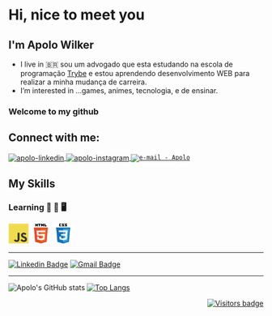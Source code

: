 # Hi, nice to meet you
## I'm Apolo Wilker

- I live in :brazil: sou um advogado que esta estudando na escola de programação [Trybe](https://www.betrybe.com/) e estou aprendendo desenvolvimento WEB para realizar a minha mudança de carreira.
- I’m interested in ...games, animes, tecnologia, e de ensinar.


### Welcome to my github

## Connect with me:

<a href="www.linkedin.com/in/apolowilker" target="_blank">
<img align="center" alt="apolo-linkedin" height ="35" width="45" src="https://www.flaticon.com/svg/static/icons/svg/1383/1383262.svg"
style="max-width:100%;">
</a>
<a href="https://https://www.instagram.com/adv.agora.dev/" target="_blank">
<img align="center" alt="apolo-instagram" height ="35" width="45" src="https://img.icons8.com/fluent/2x/instagram-new.png"
style="max-width:100%;">
</a>
<a href="mailto:apolowilkercarvalho@gmail.com">
  <code><img align="center" alt="e-mail - Apolo" width="32" src="https://www.flaticon.com/svg/static/icons/svg/324/324123.svg" /></code>
</a>

## My Skills
### Learning :abacus: :notebook: :desktop_computer:
  
<img src="https://raw.githubusercontent.com/devicons/devicon/master/icons/javascript/javascript-original.svg" alt="JavaScript" width="40" height="40" style="max-width:100%;"></img>
<img src="https://raw.githubusercontent.com/devicons/devicon/master/icons/html5/html5-original-wordmark.svg" alt="HTML" width="40" height="40" style="max-width:100%;"></img>
<img src="https://raw.githubusercontent.com/devicons/devicon/master/icons/css3/css3-original-wordmark.svg" alt="CSS" width="40" height="40" style="max-width:100%;"></img>

----

[![Linkedin Badge](https://img.shields.io/badge/-apolowiker-blue?style=flat-square&logo=Linkedin&logoColor=white&link=https://www.linkedin.com/in/apolowilker/)](https://www.linkedin.com/in/viniciusrma/)
[![Gmail Badge](https://img.shields.io/badge/-Gmail-c14438?style=flat-square&logo=Gmail&logoColor=white&link=mailto:wilkerapolocarvalho@gmail.com)](mailto:viniciusrma.dev@gmail.com)

----

![Apolo's GitHub stats](https://github-readme-stats.vercel.app/api?username=APOLOWILKER&theme=merko&show_icons=true)
[![Top Langs](https://github-readme-stats.vercel.app/api/top-langs/?username=APOLOWILKER)](https://github.com/APOLOWILKER/github-readme-stats)

<p align="right">
  <a href="https://badges.pufler.dev">
    <img src="https://badges.pufler.dev/visits/apolowilker/apolowilker" alt="Visitors badge" />
  </a>
</p>
<!---
APOLOWILKER/APOLOWILKER is a ✨ special ✨ repository because its `README.md` (this file) appears on your GitHub profile.
You can click the Preview link to take a look at your changes.

- 👋 Hi, I’m @APOLOWILKER
- 👀 I’m interested in ...
- 🌱 I’m currently learning ...
- 💞️ I’m looking to collaborate on ...
- 📫 How to reach me ...
--->
